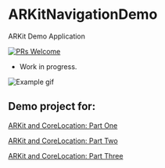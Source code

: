 # ARKitNavigationDemo
ARKit Demo Application

[![PRs Welcome](https://img.shields.io/badge/PRs-welcome-brightgreen.svg?style=flat-square)](http://makeapullrequest.com)
* Work in progress.

![Example gif](https://github.com/chriswebb09/ARKitNavigationDemo/blob/master/ARKitNavigationDemo/test4.gif)

## Demo project for:

[ARKit and CoreLocation: Part One](https://medium.com/journey-of-one-thousand-apps/arkit-and-corelocation-part-one-fc7cb2fa0150)


[ARKit and CoreLocation: Part Two](https://medium.com/journey-of-one-thousand-apps/arkit-and-corelocation-part-two-7b045fb1d7a1)


[ARKit and CoreLocation: Part Three](https://medium.com/journey-of-one-thousand-apps/arkit-and-corelocation-part-three-98b1d51e2eac)

